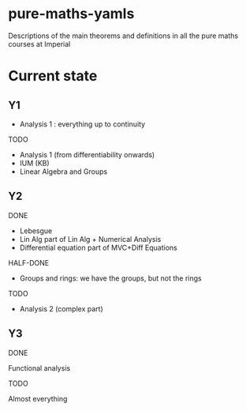 # pure-maths-yamls

Descriptions of the main theorems and definitions in all the pure maths courses at Imperial

# Current state

## Y1

* Analysis 1 : everything up to continuity

TODO

* Analysis 1 (from differentiability onwards)
* IUM (KB)
* Linear Algebra and Groups


## Y2

DONE

* Lebesgue
* Lin Alg part of Lin Alg + Numerical Analysis
* Differential equation part of MVC+Diff Equations

HALF-DONE

* Groups and rings: we have the groups, but not the rings

TODO

* Analysis 2 (complex part)

## Y3

DONE 

Functional analysis

TODO

Almost everything

